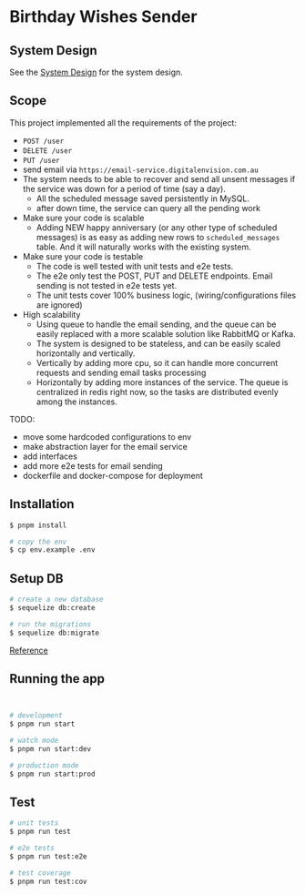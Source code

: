 # Birthday Wishes Sender

## System Design

See the [System Design](./docs/system_design.md) for the system design.

## Scope

This project implemented all the requirements of the project:
- `POST /user`
- `DELETE /user`
- `PUT /user`
- send email via `https://email-service.digitalenvision.com.au`
- The system needs to be able to recover and send all unsent messages if the service was down for a period of time (say a day).
  - All the scheduled message saved persistently in MySQL.
  - after down time, the service can query all the pending work
- Make sure your code is scalable
  - Adding NEW happy anniversary (or any other type of scheduled messages) is as easy as adding new rows to `scheduled_messages` table. And it will naturally works with the existing system.
- Make sure your code is testable
  - The code is well tested with unit tests and e2e tests.
  - The e2e only test the POST, PUT and DELETE endpoints. Email sending is not tested in e2e tests yet.
  - The unit tests cover 100% business logic, (wiring/configurations files are ignored)
- High scalability
  - Using queue to handle the email sending, and the queue can be easily replaced with a more scalable solution like RabbitMQ or Kafka.
  - The system is designed to be stateless, and can be easily scaled horizontally and vertically.
  - Vertically by adding more cpu, so it can handle more concurrent requests and sending email tasks processing
  - Horizontally by adding more instances of the service. The queue is centralized in redis right now, so the tasks are distributed evenly among the instances.


TODO:
- move some hardcoded configurations to env
- make abstraction layer for the email service
- add interfaces
- add more e2e tests for email sending
- dockerfile and docker-compose for deployment



## Installation

```bash
$ pnpm install

# copy the env
$ cp env.example .env
```

## Setup DB

```bash
# create a new database
$ sequelize db:create

# run the migrations
$ sequelize db:migrate
```

[Reference](https://sequelize.org/docs/v6/other-topics/migrations/)

## Running the app

```bash


# development
$ pnpm run start

# watch mode
$ pnpm run start:dev

# production mode
$ pnpm run start:prod
```

## Test

```bash
# unit tests
$ pnpm run test

# e2e tests
$ pnpm run test:e2e

# test coverage
$ pnpm run test:cov
```